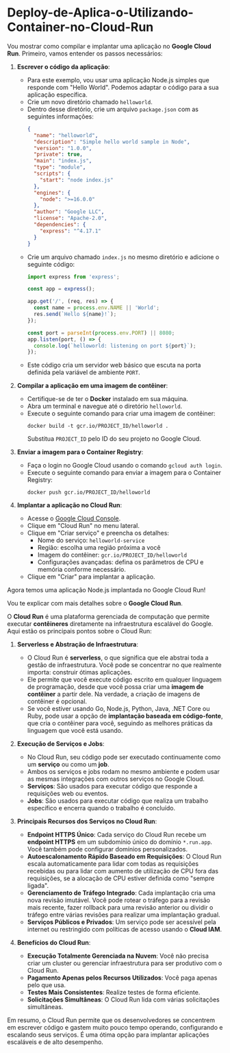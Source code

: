 # Deploy-de-Aplica-o-Utilizando-Container-no-Cloud-Run

Vou mostrar como compilar e implantar uma aplicação no **Google Cloud Run**. Primeiro, vamos entender os passos necessários:

1. **Escrever o código da aplicação**:
   - Para este exemplo, vou usar uma aplicação Node.js simples que responde com "Hello World". Podemos adaptar o código para a sua aplicação específica.
   - Crie um novo diretório chamado `helloworld`.
   - Dentro desse diretório, crie um arquivo `package.json` com as seguintes informações:
     ```json
     {
       "name": "helloworld",
       "description": "Simple hello world sample in Node",
       "version": "1.0.0",
       "private": true,
       "main": "index.js",
       "type": "module",
       "scripts": {
         "start": "node index.js"
       },
       "engines": {
         "node": ">=16.0.0"
       },
       "author": "Google LLC",
       "license": "Apache-2.0",
       "dependencies": {
         "express": "^4.17.1"
       }
     }
     ```
   - Crie um arquivo chamado `index.js` no mesmo diretório e adicione o seguinte código:
     ```javascript
     import express from 'express';

     const app = express();

     app.get('/', (req, res) => {
       const name = process.env.NAME || 'World';
       res.send(`Hello ${name}!`);
     });

     const port = parseInt(process.env.PORT) || 8080;
     app.listen(port, () => {
       console.log(`helloworld: listening on port ${port}`);
     });
     ```
   - Este código cria um servidor web básico que escuta na porta definida pela variável de ambiente `PORT`.

2. **Compilar a aplicação em uma imagem de contêiner**:
   - Certifique-se de ter o **Docker** instalado em sua máquina.
   - Abra um terminal e navegue até o diretório `helloworld`.
   - Execute o seguinte comando para criar uma imagem de contêiner:
     ```
     docker build -t gcr.io/PROJECT_ID/helloworld .
     ```
     Substitua `PROJECT_ID` pelo ID do seu projeto no Google Cloud.

3. **Enviar a imagem para o Container Registry**:
   - Faça o login no Google Cloud usando o comando `gcloud auth login`.
   - Execute o seguinte comando para enviar a imagem para o Container Registry:
     ```
     docker push gcr.io/PROJECT_ID/helloworld
     ```

4. **Implantar a aplicação no Cloud Run**:
   - Acesse o [Google Cloud Console](https://console.cloud.google.com/).
   - Clique em "Cloud Run" no menu lateral.
   - Clique em "Criar serviço" e preencha os detalhes:
     - Nome do serviço: `helloworld-service`
     - Região: escolha uma região próxima a você
     - Imagem do contêiner: `gcr.io/PROJECT_ID/helloworld`
     - Configurações avançadas: defina os parâmetros de CPU e memória conforme necessário.
   - Clique em "Criar" para implantar a aplicação.

Agora temos uma aplicação Node.js implantada no Google Cloud Run! 

Vou te explicar com mais detalhes sobre o **Google Cloud Run**.

O **Cloud Run** é uma plataforma gerenciada de computação que permite executar **contêineres** diretamente na infraestrutura escalável do Google. Aqui estão os principais pontos sobre o Cloud Run:

1. **Serverless e Abstração de Infraestrutura**:
   - O Cloud Run é **serverless**, o que significa que ele abstrai toda a gestão de infraestrutura. Você pode se concentrar no que realmente importa: construir ótimas aplicações.
   - Ele permite que você execute código escrito em qualquer linguagem de programação, desde que você possa criar uma **imagem de contêiner** a partir dele. Na verdade, a criação de imagens de contêiner é opcional.
   - Se você estiver usando Go, Node.js, Python, Java, .NET Core ou Ruby, pode usar a opção de **implantação baseada em código-fonte**, que cria o contêiner para você, seguindo as melhores práticas da linguagem que você está usando.

2. **Execução de Serviços e Jobs**:
   - No Cloud Run, seu código pode ser executado continuamente como um **serviço** ou como um **job**.
   - Ambos os serviços e jobs rodam no mesmo ambiente e podem usar as mesmas integrações com outros serviços no Google Cloud.
   - **Serviços**: São usados para executar código que responde a requisições web ou eventos.
   - **Jobs**: São usados para executar código que realiza um trabalho específico e encerra quando o trabalho é concluído.

3. **Principais Recursos dos Serviços no Cloud Run**:
   - **Endpoint HTTPS Único**: Cada serviço do Cloud Run recebe um **endpoint HTTPS** em um subdomínio único do domínio `*.run.app`. Você também pode configurar domínios personalizados.
   - **Autoescalonamento Rápido Baseado em Requisições**: O Cloud Run escala automaticamente para lidar com todas as requisições recebidas ou para lidar com aumento de utilização de CPU fora das requisições, se a alocação de CPU estiver definida como "sempre ligada".
   - **Gerenciamento de Tráfego Integrado**: Cada implantação cria uma nova revisão imutável. Você pode rotear o tráfego para a revisão mais recente, fazer rollback para uma revisão anterior ou dividir o tráfego entre várias revisões para realizar uma implantação gradual.
   - **Serviços Públicos e Privados**: Um serviço pode ser acessível pela internet ou restringido com políticas de acesso usando o **Cloud IAM**.

4. **Benefícios do Cloud Run**:
   - **Execução Totalmente Gerenciada na Nuvem**: Você não precisa criar um cluster ou gerenciar infraestrutura para ser produtivo com o Cloud Run.
   - **Pagamento Apenas pelos Recursos Utilizados**: Você paga apenas pelo que usa.
   - **Testes Mais Consistentes**: Realize testes de forma eficiente.
   - **Solicitações Simultâneas**: O Cloud Run lida com várias solicitações simultâneas.

Em resumo, o Cloud Run permite que os desenvolvedores se concentrem em escrever código e gastem muito pouco tempo operando, configurando e escalando seus serviços. É uma ótima opção para implantar aplicações escaláveis e de alto desempenho.
